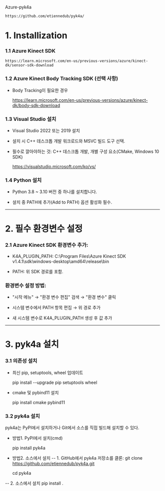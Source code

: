 Azure-pyk4a

    https://github.com/etiennedub/pyk4a/
 

# 1. Installization

### 1.1 Azure Kinect SDK
       
    https://learn.microsoft.com/en-us/previous-versions/azure/kinect-dk/sensor-sdk-download


### 1.2 Azure Kinect Body Tracking SDK (선택 사항)
   
- Body Tracking이 필요한 경우
   
    https://learn.microsoft.com/en-us/previous-versions/azure/kinect-dk/body-sdk-download


### 1.3 Visual Studio 설치
   
- Visual Studio 2022 또는 2019 설치

- 설치 시 C++ 데스크톱 개발 워크로드와 MSVC 빌드 도구 선택.

- 필수로 깔아야하는 것: C++ 데스크톱 개발, 개별 구성 요소(CMake, Windows 10 SDK)
  
    https://visualstudio.microsoft.com/ko/vs/


### 1.4 Python 설치
   
- Python 3.8 ~ 3.10 버전 중 하나를 설치합니다.

- 설치 중 PATH에 추가(Add to PATH) 옵션 활성화 필수.

-------------

# 2. 필수 환경변수 설정
### 2.1 Azure Kinect SDK 환경변수 추가:
  
- K4A_PLUGIN_PATH: C:\Program Files\Azure Kinect SDK v1.4.1\sdk\windows-desktop\amd64\release\bin
  
- PATH: 위 SDK 경로를 포함.

### 환경변수 설정 방법:

- "시작 메뉴" → "환경 변수 편집" 검색 → "환경 변수" 클릭

- 시스템 변수에서 PATH 항목 편집 → 위 경로 추가

- 새 시스템 변수로 K4A_PLUGIN_PATH 생성 후 값 추가

-------------
# 3. pyk4a 설치
### 3.1 의존성 설치

- 최신 pip, setuptools, wheel 업데이트

    pip install --upgrade pip setuptools wheel
  
- cmake 및 pybind11 설치

    pip install cmake pybind11

### 3.2 pyk4a 설치

pyk4a는 PyPI에서 설치하거나 Git에서 소스를 직접 빌드해 설치할 수 있다.

- 방법1. PyPI에서 설치(cmd)

    pip install pyk4a

- 방법2. 소스에서 설치
-- 1. GitHub에서 pyk4a 저장소를 클론:
    git clone https://github.com/etiennedub/pyk4a.git
  
    cd pyk4a

-- 2. 소스에서 설치
    pip install .



